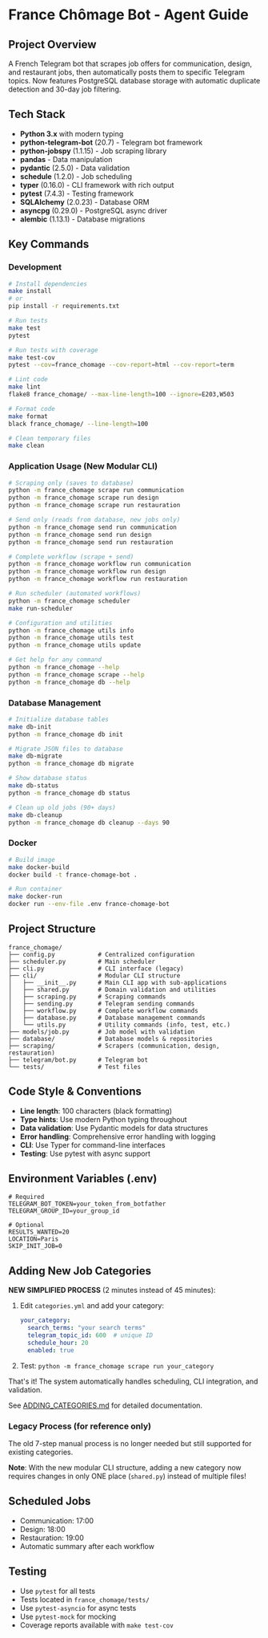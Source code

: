 # France Chômage Bot - Agent Guide

## Project Overview
A French Telegram bot that scrapes job offers for communication, design, and restaurant jobs, then automatically posts them to specific Telegram topics. Now features PostgreSQL database storage with automatic duplicate detection and 30-day job filtering.

## Tech Stack
- **Python 3.x** with modern typing
- **python-telegram-bot** (20.7) - Telegram bot framework
- **python-jobspy** (1.1.15) - Job scraping library
- **pandas** - Data manipulation
- **pydantic** (2.5.0) - Data validation
- **schedule** (1.2.0) - Job scheduling
- **typer** (0.16.0) - CLI framework with rich output
- **pytest** (7.4.3) - Testing framework
- **SQLAlchemy** (2.0.23) - Database ORM
- **asyncpg** (0.29.0) - PostgreSQL async driver
- **alembic** (1.13.1) - Database migrations

## Key Commands

### Development
```bash
# Install dependencies
make install
# or
pip install -r requirements.txt

# Run tests
make test
pytest

# Run tests with coverage
make test-cov
pytest --cov=france_chomage --cov-report=html --cov-report=term

# Lint code
make lint
flake8 france_chomage/ --max-line-length=100 --ignore=E203,W503

# Format code
make format
black france_chomage/ --line-length=100

# Clean temporary files
make clean
```

### Application Usage (New Modular CLI)
```bash
# Scraping only (saves to database)
python -m france_chomage scrape run communication
python -m france_chomage scrape run design
python -m france_chomage scrape run restauration

# Send only (reads from database, new jobs only)
python -m france_chomage send run communication
python -m france_chomage send run design
python -m france_chomage send run restauration

# Complete workflow (scrape + send)
python -m france_chomage workflow run communication
python -m france_chomage workflow run design
python -m france_chomage workflow run restauration

# Run scheduler (automated workflows)
python -m france_chomage scheduler
make run-scheduler

# Configuration and utilities
python -m france_chomage utils info
python -m france_chomage utils test
python -m france_chomage utils update

# Get help for any command
python -m france_chomage --help
python -m france_chomage scrape --help
python -m france_chomage db --help
```

### Database Management
```bash
# Initialize database tables
make db-init
python -m france_chomage db init

# Migrate JSON files to database
make db-migrate
python -m france_chomage db migrate

# Show database status
make db-status
python -m france_chomage db status

# Clean up old jobs (90+ days)
make db-cleanup
python -m france_chomage db cleanup --days 90
```

### Docker
```bash
# Build image
make docker-build
docker build -t france-chomage-bot .

# Run container
make docker-run
docker run --env-file .env france-chomage-bot
```

## Project Structure
```
france_chomage/
├── config.py            # Centralized configuration
├── scheduler.py         # Main scheduler
├── cli.py               # CLI interface (legacy)
├── cli/                 # Modular CLI structure
│   ├── __init__.py      # Main CLI app with sub-applications
│   ├── shared.py        # Domain validation and utilities
│   ├── scraping.py      # Scraping commands
│   ├── sending.py       # Telegram sending commands
│   ├── workflow.py      # Complete workflow commands
│   ├── database.py      # Database management commands
│   └── utils.py         # Utility commands (info, test, etc.)
├── models/job.py        # Job model with validation
├── database/            # Database models & repositories
├── scraping/            # Scrapers (communication, design, restauration)
├── telegram/bot.py      # Telegram bot
└── tests/               # Test files
```

## Code Style & Conventions
- **Line length**: 100 characters (black formatting)
- **Type hints**: Use modern Python typing throughout
- **Data validation**: Use Pydantic models for data structures
- **Error handling**: Comprehensive error handling with logging
- **CLI**: Use Typer for command-line interfaces
- **Testing**: Use pytest with async support

## Environment Variables (.env)
```env
# Required
TELEGRAM_BOT_TOKEN=your_token_from_botfather
TELEGRAM_GROUP_ID=your_group_id

# Optional
RESULTS_WANTED=20
LOCATION=Paris
SKIP_INIT_JOB=0
```

## Adding New Job Categories

**NEW SIMPLIFIED PROCESS** (2 minutes instead of 45 minutes):

1. Edit `categories.yml` and add your category:
   ```yaml
   your_category:
     search_terms: "your search terms"
     telegram_topic_id: 600  # unique ID
     schedule_hour: 20
     enabled: true
   ```
2. Test: `python -m france_chomage scrape run your_category`

That's it! The system automatically handles scheduling, CLI integration, and validation.

See [ADDING_CATEGORIES.md](ADDING_CATEGORIES.md) for detailed documentation.

### Legacy Process (for reference only)
The old 7-step manual process is no longer needed but still supported for existing categories.

**Note**: With the new modular CLI structure, adding a new category now requires changes in only ONE place (`shared.py`) instead of multiple files!

## Scheduled Jobs
- Communication: 17:00
- Design: 18:00
- Restauration: 19:00
- Automatic summary after each workflow

## Testing
- Use `pytest` for all tests
- Tests located in `france_chomage/tests/`
- Use `pytest-asyncio` for async tests
- Use `pytest-mock` for mocking
- Coverage reports available with `make test-cov`

